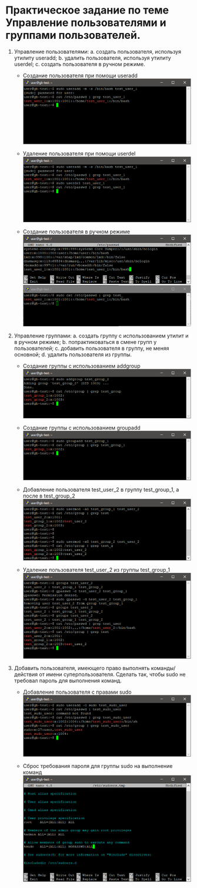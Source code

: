 # Практическое задание по теме Управление пользователями и группами пользователей.

1. Управление пользователями: a. создать пользователя, используя утилиту useradd; b. удалить пользователя, используя утилиту userdel; c. создать пользователя в ручном режиме.

    * Создание пользователя при помощи useradd  
    ![sample text](img/make-test-user.PNG)

    * Удаление пользователя при помощи userdel  
    ![sample text](img/delete-test-user.PNG)

    * Создание пользователя в ручном режиме     
    ![sample text](img/adduser.PNG)
    ![sample text](img/adduser-info.PNG)

1. Управление группами: a. создать группу с использованием утилит и в ручном режиме; b. попрактиковаться в смене групп у пользователей; c. добавить пользователя в группу, не меняя основной; d. удалить пользователя из группы.

    * Создание группы с использованием addgroup  
    ![sample text](img/addgroup.PNG)

    * Создание группы с использованием groupadd  
    ![sample text](img/groupadd.PNG)

    * Добавление пользователя test_user_2 в группу test_group_1, а после в test_group_2  
    ![sample text](img/add-user-to-groups.PNG)

    * Удаление пользователя test_user_2 из группы test_group_1  
    ![sample text](img/del-user-from-group.PNG)


1. Добавить пользователя, имеющего право выполнять команды/действия от имени суперпользователя. Сделать так, чтобы sudo не требовал пароль для выполнения команд.

    * Добавление пользователя с правами sudo  
    ![sample text](img/sudo_user.PNG)

    * Сброс требования пароля для группы sudo на выполнение команд  
    ![sample text](img/sudo-nopass.PNG)
